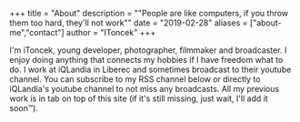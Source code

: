 +++
title = "About"
description = "\"People are like computers, if you throw them too hard, they'll not work\""
date = "2019-02-28"
aliases = ["about-me","contact"]
author = "IToncek"
+++

I'm iToncek,
young developer, photographer, filmmaker and broadcaster. I enjoy doing anything that connects my hobbies if I have freedom what to do. I work at iQLandia in Liberec and sometimes broadcast to their youtube channel. You can subscribe to my RSS channel below or directly to iQLandia's youtube channel to not miss any broadcasts. All my previous work is in tab on top of this site (if it's still missing, just wait, I'll add it soon™).